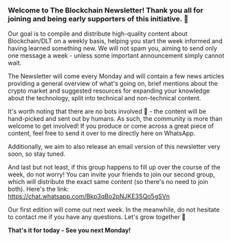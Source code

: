 ### Welcome to The Blockchain Newsletter! Thank you all for joining and being early supporters of this initiative. 🚀

Our goal is to compile and distribute high-quality content about Blockchain/DLT on a weekly basis, helping you start the week informed and having learned something new. We will not spam you, aiming to send only one message a week - unless some important announcement simply cannot wait. 

The Newsletter will come every Monday and will contain a few news articles providing a general overview of what's going on, brief mentions about the crypto market and suggested resources for expanding your knowledge about the technology, split into technical and non-technical content. 

It's worth noting that there are no bots involved 🤖 - the content will be hand-picked and sent out by humans. As such, the community is more than welcome to get involved! If you produce or come across a great piece of content, feel free to send it over to me directly here on WhatsApp. 

Additionally, we aim to also release an email version of this newsletter very soon, so stay tuned. 

And last but not least, if this group happens to fill up over the course of the week, do not worry! You can invite your friends to join our second group, which will distribute the exact same content (so there's no need to join both). Here's the link: https://chat.whatsapp.com/Bkp3qBo2pNJKE3SQo5gSVn

Our first edition will come out next week. In the meanwhile, do not hesitate to contact me if you have any questions. Let's grow together 🌱

**That's it for today - See you next Monday!**
